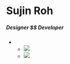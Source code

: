 # Sujin Roh



##### Designer $$ Developer



+
  + <img src="https://img.shields.io/badge/Adobe_Illustrator-FF9A00?style=flat-square&logo=Adobe_Illustrator&logoColor=white"/>
  + <img src="https://img.shields.io/badge/Adobe_Photoshop-31A8FF?style=flat-square&logo=Adobe_Photoshop&logoColor=white"/>
